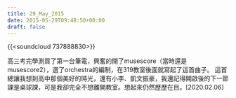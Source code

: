 ```yaml
---
title: 29_May_2015
date: 2015-05-29T09:48:50+08:00
draft: false
---
```


{{<soundcloud 737888830>}}

高三考完學測買了第一台筆電，興奮的開了musescore（當時還是musescore2），選了orchestra的編制，在319教室後面就寫起了這首曲子。
這首總讓我想到高中那個美好的時光，還有小李、凱文振豪，我還記得開啟後的下一節課是桌球課，可是我卻完全不想離開教室。想起來仍然歷歷在目。[2020.02.06]


